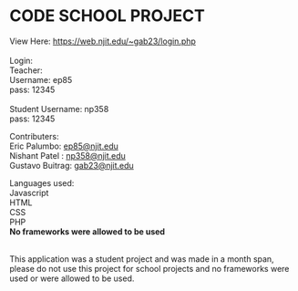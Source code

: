 <h1> CODE SCHOOL PROJECT </h1>

View Here: https://web.njit.edu/~gab23/login.php <br> <br>
Login: <br>
Teacher: <br>
Username: ep85 <br>
pass: 12345<br>
<br>
Student
Username: np358 <br>
pass: 12345<br>

Contributers:<br>
Eric Palumbo: ep85@njit.edu  <br>
Nishant Patel : np358@njit.edu <br>
Gustavo Buitrag: gab23@njit.edu <br>

Languages used:<br> 
Javascript <br>
HTML <br>
CSS <br>
PHP
<br>
<strong> No frameworks were allowed to be used </strong>

<br>
This application was a student project and was made in a month span, please do not use this project for school projects and no frameworks were used or were allowed to be used.